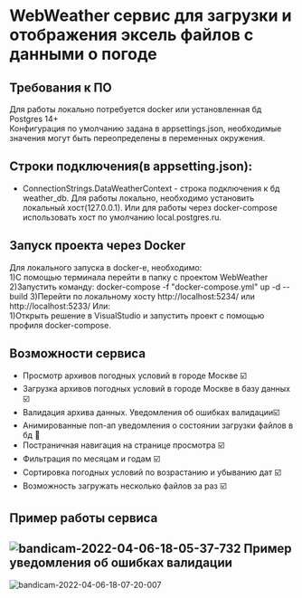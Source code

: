 WebWeather сервис для загрузки и отображения эксель файлов с данными о погоде
==============================


Требования к ПО
---------
Для работы локально потребуется docker или установленная бд Postgres 14+  
Конфигурация по умолчанию задана в appsettings.json, необходимые значения могут быть переопределены в переменных окружения.

Строки подключения(в appsetting.json):
-------------------------------------
* ConnectionStrings.DataWeatherContext - строка подключения к бд weather_db.  Для работы локально, необходимо установить локальный хост(127.0.0.1). Или для работы через docker-compose использовать хост по умолчанию local.postgres.ru.

Запуск проекта через Docker
---------------------------
Для локального запуска в docker-е, необходимо:  
1)С помощью терминала перейти в папку с проектом WebWeather  
2)Запустить команду: docker-compose -f "docker-compose.yml" up -d --build 
3)Перейти по локальному хосту http://localhost:5234/ или http://localhost:5233/
  Или:   
1)Открыть решение в VisualStudio и запустить проект с помощью профиля docker-compose.

Возможности сервиса
----------------------------
* Просмотр архивов погодных условий в городе Москве :ballot_box_with_check:
* Загрузка архивов погодных условий в городе Москве в базу данных :ballot_box_with_check:
* Валидация архива данных. Уведомления об ошибках валидации:ballot_box_with_check:
* Анимированные поп-ап уведомления о состоянии загрузки файлов в бд :black_square_button:
* Постраничная навигация на странице просмотра :ballot_box_with_check:
* Фильтрация по месяцам и годам :ballot_box_with_check:
* Сортировка погодных условий по возрастанию и убыванию дат :ballot_box_with_check:
* Возможность загружать несколько файлов за раз :ballot_box_with_check:  

Пример работы сервиса
----------------------------
![bandicam-2022-04-06-18-05-37-732](https://user-images.githubusercontent.com/17438672/162007552-41a07098-9e34-4ba5-b5a8-900cd3cf11b8.gif)
Пример уведомления об ошибках валидации
----------------------------
![bandicam-2022-04-06-18-07-20-007](https://user-images.githubusercontent.com/17438672/162007766-d8963967-e6fb-4960-84de-0fb6b027d523.gif)
